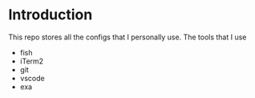 # Introduction

This repo stores all the configs that I personally use.
The tools that I use

- fish
- iTerm2
- git
- vscode
- exa
